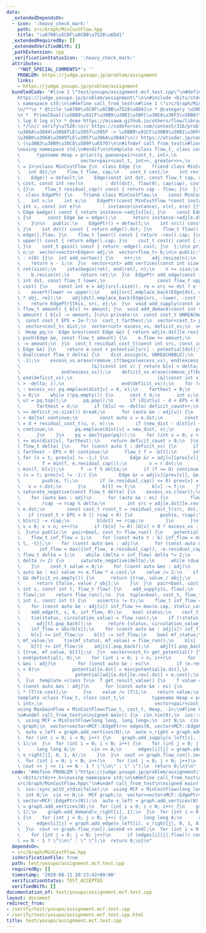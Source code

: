 ```yaml
---
data:
  _extendedDependsOn:
  - icon: ':heavy_check_mark:'
    path: src/Graph/MinCostFlow.hpp
    title: "\u6700\u5C0F\u8CBB\u7528\u6D41"
  _extendedRequiredBy: []
  _extendedVerifiedWith: []
  _pathExtension: cpp
  _verificationStatusIcon: ':heavy_check_mark:'
  attributes:
    '*NOT_SPECIAL_COMMENTS*': ''
    PROBLEM: https://judge.yosupo.jp/problem/assignment
    links:
    - https://judge.yosupo.jp/problem/assignment
  bundledCode: "#line 1 \"test/yosupo/assignment.mcf.test.cpp\"\n#define PROBLEM \"\
    https://judge.yosupo.jp/problem/assignment\"\n\n#include <bits/stdc++.h>\nusing\
    \ namespace std;\n\n#define call_from_test\n#line 1 \"src/Graph/MinCostFlow.hpp\"\
    \n/**\n * @title \u6700\u5C0F\u8CBB\u7528\u6D41\n * @category \u30B0\u30E9\u30D5\
    \n *  PrimalDual(\u5BB9\u91CF\u30B9\u30B1\u30FC\u30EA\u30F3\u30B0)\n *  O(m^2\
    \ log U log n)\n * @see https://misawa.github.io/others/flow/library_design.html\n\
    \ */\n// verify\u7528:\n// https://codeforces.com/contest/316/problem/C2\n// (Radix-Heap\u3067\
    \u306A\u3044\u3068TLE\u3057\u305F -> \u5BB9\u91CF\u30B9\u30B1\u30FC\u30EA\u30F3\
    \u30B0\u306A\u3089TLE\u3057\u306A\u3044)\n// https://atcoder.jp/contests/geocon2013/tasks/geocon2013_b\
    \ (\u30B3\u30B9\u30C8\u5B9F\u6570)\n\n#ifndef call_from_test\n#line 15 \"src/Graph/MinCostFlow.hpp\"\
    \nusing namespace std;\n#endif\n\ntemplate <class flow_t, class cost_t,\n    \
    \      typename Heap = priority_queue<pair<cost_t, int>,\n                   \
    \                      vector<pair<cost_t, int>>, greater<>>,\n          int obj\
    \ = 1>\nclass MinCostFlow {\n  class Edge {\n    friend class MinCostFlow;\n \
    \   int dst;\n    flow_t flow, cap;\n    cost_t cost;\n    int rev;\n\n   public:\n\
    \    Edge() = default;\n    Edge(const int dst, const flow_t cap, const cost_t\
    \ cost, const int rev)\n        : dst(dst), flow(0), cap(cap), cost(cost), rev(rev)\
    \ {}\n    flow_t residual_cap() const { return cap - flow; }\n  };\n\n public:\n\
    \  class EdgePtr {\n    friend class MinCostFlow;\n    const MinCostFlow *instance;\n\
    \    int v;\n    int e;\n    EdgePtr(const MinCostFlow *const instance, const\
    \ int v, const int e)\n        : instance(instance), v(v), e(e) {}\n    const\
    \ Edge &edge() const { return instance->adj[v][e]; }\n    const Edge &rev() const\
    \ {\n      const Edge &e = edge();\n      return instance->adj[e.dst][e.rev];\n\
    \    }\n\n   public:\n    EdgePtr() = default;\n    int src() const { return v;\
    \ }\n    int dst() const { return edge().dst; }\n    flow_t flow() const { return\
    \ edge().flow; }\n    flow_t lower() const { return -rev().cap; }\n    flow_t\
    \ upper() const { return edge().cap; }\n    cost_t cost() const { return edge().cost;\
    \ }\n    cost_t gain() const { return -edge().cost; }\n  };\n\n private:\n  int\
    \ n;\n  vector<vector<Edge>> adj;\n  vector<flow_t> b;\n\n public:\n  MinCostFlow()\
    \ : n(0) {}\n  int add_vertex() {\n    n++;\n    adj.resize(n);\n    b.resize(n);\n\
    \    return n - 1;\n  }\n  vector<int> add_vertices(const int size) {\n    vector<int>\
    \ ret(size);\n    iota(begin(ret), end(ret), n);\n    n += size;\n    adj.resize(n);\n\
    \    b.resize(n);\n    return ret;\n  }\n  EdgePtr add_edge(const int src, const\
    \ int dst, const flow_t lower,\n                   const flow_t upper, const cost_t\
    \ cost) {\n    const int e = adj[src].size(), re = src == dst ? e + 1 : adj[dst].size();\n\
    \    assert(lower <= upper);\n    adj[src].emplace_back(Edge{dst, upper, cost\
    \ * obj, re});\n    adj[dst].emplace_back(Edge{src, -lower, -cost * obj, e});\n\
    \    return EdgePtr{this, src, e};\n  }\n  void add_supply(const int v, const\
    \ flow_t amount) { b[v] += amount; }\n  void add_demand(const int v, const flow_t\
    \ amount) { b[v] -= amount; }\n\n private:\n  const cost_t UNREACHABLE = numeric_limits<cost_t>::max();\n\
    \  const cost_t EPS = 1e-7;\n  cost_t farthest;\n  vector<cost_t> potential;\n\
    \  vector<cost_t> dist;\n  vector<int> excess_vs, deficit_vs;\n  vector<int> prev;\n\
    \  Heap pq;\n  Edge &rev(const Edge &e) { return adj[e.dst][e.rev]; }\n  void\
    \ push(Edge &e, const flow_t amount) {\n    e.flow += amount;\n    adj[e.dst][e.rev].flow\
    \ -= amount;\n  }\n  cost_t residual_cost_t(const int src, const int dst, const\
    \ Edge &e) {\n    return e.cost + potential[src] - potential[dst];\n  }\n  bool\
    \ dual(const flow_t delta) {\n    dist.assign(n, UNREACHABLE);\n    prev.assign(n,\
    \ -1);\n    excess_vs.erase(remove_if(begin(excess_vs), end(excess_vs),\n    \
    \                          [&](const int v) { return b[v] < delta; }),\n     \
    \               end(excess_vs));\n    deficit_vs.erase(remove_if(begin(deficit_vs),\
    \ end(deficit_vs),\n                               [&](const int v) { return b[v]\
    \ > -delta; }),\n                     end(deficit_vs));\n    for (const auto v\
    \ : excess_vs) pq.emplace(dist[v] = 0, v);\n    farthest = 0;\n    int deficit_count\
    \ = 0;\n    while (!pq.empty()) {\n      cost_t d;\n      int u;\n      tie(d,\
    \ u) = pq.top();\n      pq.pop();\n      if (dist[u] - d + EPS < 0) continue;\n\
    \      farthest = d;\n      if (b[u] <= -delta) deficit_count++;\n      if (deficit_count\
    \ >= deficit_vs.size()) break;\n      for (auto &e : adj[u]) {\n        if (e.residual_cap()\
    \ < delta) continue;\n        const auto v = e.dst;\n        const auto new_dist\
    \ = d + residual_cost_t(u, v, e);\n        if (new_dist - dist[v] + EPS >= 0)\
    \ continue;\n        pq.emplace(dist[v] = new_dist, v);\n        prev[v] = e.rev;\n\
    \      }\n    }\n    pq = decltype(pq)();\n    for (int v = 0; v < n; v++) potential[v]\
    \ += min(dist[v], farthest);\n    return deficit_count > 0;\n  }\n  void primal(const\
    \ flow_t delta) {\n    for (const auto t : deficit_vs) {\n      if (dist[t] -\
    \ farthest - EPS > 0) continue;\n      flow_t f = -b[t];\n      int v;\n     \
    \ for (v = t; prev[v] != -1;) {\n        Edge &r = adj[v][prev[v]], &e = adj[r.dst][r.rev];\n\
    \        f = min(f, e.residual_cap());\n        v = r.dst;\n      }\n      f =\
    \ min(f, b[v]);\n      f -= f % delta;\n      if (f <= 0) continue;\n      for\
    \ (v = t; prev[v] != -1;) {\n        Edge &r = adj[v][prev[v]], &e = adj[r.dst][r.rev];\n\
    \        push(e, f);\n        if (e.residual_cap() <= 0) prev[v] = -1;\n     \
    \   v = r.dst;\n      }\n      b[t] += f;\n      b[v] -= f;\n    }\n  }\n  void\
    \ saturate_negative(const flow_t delta) {\n    excess_vs.clear();\n    deficit_vs.clear();\n\
    \    for (auto &es : adj)\n      for (auto &e : es) {\n        flow_t rcap = e.residual_cap();\n\
    \        rcap -= rcap % delta;\n        int src = adj[e.dst][e.rev].dst, dst =\
    \ e.dst;\n        const cost_t rcost_t = residual_cost_t(src, dst, e);\n     \
    \   if (rcost_t + EPS < 0 || rcap < 0) {\n          push(e, rcap);\n         \
    \ b[src] -= rcap;\n          b[dst] += rcap;\n        }\n      }\n    for (int\
    \ v = 0; v < n; v++)\n      if (b[v] != 0) (b[v] > 0 ? excess_vs : deficit_vs).emplace_back(v);\n\
    \  }\n\n public:\n  pair<bool, cost_t> flow_run() {\n    potential.resize(n);\n\
    \    flow_t inf_flow = 1;\n    for (const auto t : b) inf_flow = max({inf_flow,\
    \ t, -t});\n    for (const auto &es : adj)\n      for (const auto &e : es)\n \
    \       inf_flow = max({inf_flow, e.residual_cap(), -e.residual_cap()});\n   \
    \ flow_t delta = 1;\n    while (delta < inf_flow) delta *= 2;\n    for (; delta;\
    \ delta /= 2) {\n      saturate_negative(delta);\n      while (dual(delta)) primal(delta);\n\
    \    }\n    cost_t value = 0;\n    for (const auto &es : adj)\n      for (const\
    \ auto &e : es) value += e.flow * e.cost;\n    value /= 2;\n    if (excess_vs.empty()\
    \ && deficit_vs.empty()) {\n      return {true, value / obj};\n    } else {\n\
    \      return {false, value / obj};\n    }\n  }\n  pair<bool, cost_t> st_flow_run(const\
    \ int s, const int t, flow_t flow) {\n    add_supply(s, flow);\n    add_demand(t,\
    \ flow);\n    return flow_run();\n  }\n  tuple<bool, cost_t, flow_t> max_flow_run(const\
    \ int s, const int t) {\n    assert(s != t);\n    flow_t inf_flow = abs(b[s]);\n\
    \    for (const auto &e : adj[s]) inf_flow += max(e.cap, static_cast<flow_t>(0));\n\
    \    add_edge(t, s, 0, inf_flow, 0);\n    bool status;\n    cost_t circulation_value;\n\
    \    tie(status, circulation_value) = flow_run();\n    if (!status) {\n      adj[s].pop_back();\n\
    \      adj[t].pop_back();\n      return {status, circulation_value, 0};\n    }\n\
    \    inf_flow = abs(b[s]);\n    for (const auto &e : adj[s]) inf_flow += e.residual_cap();\n\
    \    b[s] += inf_flow;\n    b[t] -= inf_flow;\n    bool mf_status;\n    cost_t\
    \ mf_value;\n    tie(mf_status, mf_value) = flow_run();\n    b[s] -= inf_flow;\n\
    \    b[t] += inf_flow;\n    adj[s].pop_back();\n    adj[t].pop_back();\n    return\
    \ {true, mf_value, b[t]};\n  }\n  vector<cost_t> get_potential() {\n    fill(begin(potential),\
    \ end(potential), 0);\n    for (int i = 0; i < n; i++)\n      for (const auto\
    \ &es : adj)\n        for (const auto &e : es)\n          if (e.residual_cap()\
    \ > 0)\n            potential[e.dst] = min(potential[e.dst],\n               \
    \                    potential[adj[e.dst][e.rev].dst] + e.cost);\n    return potential;\n\
    \  }\n  template <class T>\n  T get_result_value() {\n    T value = 0;\n    for\
    \ (const auto &es : adj)\n      for (const auto &e : es) {\n        value += (T)(e.flow)\
    \ * (T)(e.cost);\n      }\n    value /= (T)2;\n    return value;\n  }\n};\n\n\
    template <class flow_t, class cost_t,\n          typename Heap = priority_queue<pair<cost_t,\
    \ int>,\n                                         vector<pair<cost_t, int>>, greater<>>>\n\
    using MaxGainFlow = MinCostFlow<flow_t, cost_t, Heap, -1>;\n#line 8 \"test/yosupo/assignment.mcf.test.cpp\"\
    \n#undef call_from_test\n\nsigned main() {\n  cin.tie(0);\n  ios::sync_with_stdio(false);\n\
    \  using MCF = MinCostFlow<long long, long long>;\n  int N;\n  cin >> N;\n  MCF\
    \ graph;\n  vector<vector<MCF::EdgePtr>> edges(N, vector<MCF::EdgePtr>(N));\n\
    \  auto v_left = graph.add_vertices(N);\n  auto v_right = graph.add_vertices(N);\n\
    \  for (int i = 0; i < N; i++) {\n    graph.add_supply(v_left[i], 1);\n    graph.add_demand(v_right[i],\
    \ 1);\n  }\n  for (int i = 0; i < N; i++) {\n    for (int j = 0; j < N; j++) {\n\
    \      long long A;\n      cin >> A;\n      edges[i][j] = graph.add_edge(v_left[i],\
    \ v_right[j], 0, 1, A);\n    }\n  }\n  cout << graph.flow_run().second << endl;\n\
    \  for (int i = 0; i < N; i++)\n    for (int j = 0; j < N; j++)\n      if (edges[i][j].flow())\
    \ cout << j << (i == N - 1 ? \"\\n\" : \" \");\n  return 0;\n}\n"
  code: "#define PROBLEM \"https://judge.yosupo.jp/problem/assignment\"\n\n#include\
    \ <bits/stdc++.h>\nusing namespace std;\n\n#define call_from_test\n#include \"\
    src/Graph/MinCostFlow.hpp\"\n#undef call_from_test\n\nsigned main() {\n  cin.tie(0);\n\
    \  ios::sync_with_stdio(false);\n  using MCF = MinCostFlow<long long, long long>;\n\
    \  int N;\n  cin >> N;\n  MCF graph;\n  vector<vector<MCF::EdgePtr>> edges(N,\
    \ vector<MCF::EdgePtr>(N));\n  auto v_left = graph.add_vertices(N);\n  auto v_right\
    \ = graph.add_vertices(N);\n  for (int i = 0; i < N; i++) {\n    graph.add_supply(v_left[i],\
    \ 1);\n    graph.add_demand(v_right[i], 1);\n  }\n  for (int i = 0; i < N; i++)\
    \ {\n    for (int j = 0; j < N; j++) {\n      long long A;\n      cin >> A;\n\
    \      edges[i][j] = graph.add_edge(v_left[i], v_right[j], 0, 1, A);\n    }\n\
    \  }\n  cout << graph.flow_run().second << endl;\n  for (int i = 0; i < N; i++)\n\
    \    for (int j = 0; j < N; j++)\n      if (edges[i][j].flow()) cout << j << (i\
    \ == N - 1 ? \"\\n\" : \" \");\n  return 0;\n}\n"
  dependsOn:
  - src/Graph/MinCostFlow.hpp
  isVerificationFile: true
  path: test/yosupo/assignment.mcf.test.cpp
  requiredBy: []
  timestamp: '2020-08-11 20:23:42+09:00'
  verificationStatus: TEST_ACCEPTED
  verifiedWith: []
documentation_of: test/yosupo/assignment.mcf.test.cpp
layout: document
redirect_from:
- /verify/test/yosupo/assignment.mcf.test.cpp
- /verify/test/yosupo/assignment.mcf.test.cpp.html
title: test/yosupo/assignment.mcf.test.cpp
---
```

